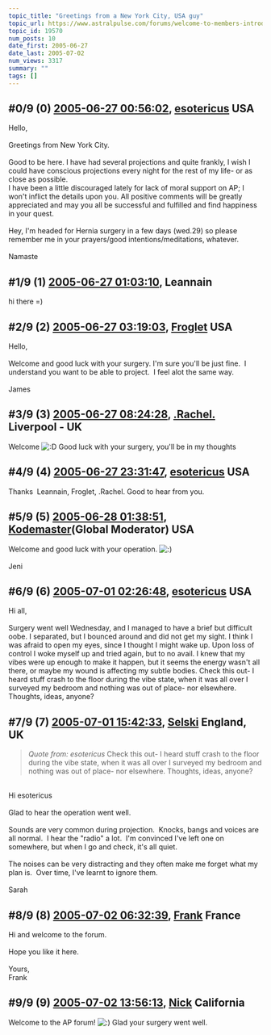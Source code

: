```yaml
---
topic_title: "Greetings from a New York City, USA guy"
topic_url: https://www.astralpulse.com/forums/welcome-to-members-introductions!/greetings-from-a-new-york-city-usa-guy
topic_id: 19570
num_posts: 10
date_first: 2005-06-27
date_last: 2005-07-02
num_views: 3317
summary: ""
tags: []
---
```


## \#0/9 (0) [2005-06-27 00:56:02](https://www.astralpulse.com/forums/index.php?msg=168121), [esotericus](https://www.astralpulse.com/forums/profile/?u=9309) USA ##
<section>
Hello,
<br>
<br>
Greetings from New York City.
<br>
<br>
Good to be here. I have had several projections and quite frankly, I wish I could have conscious projections every night for the rest of my life- or as close as possible.
<br>
I have been a little discouraged lately for lack of moral support on AP; I won't inflict the details upon you. All positive comments will be greatly appreciated and may you all be successful and fulfilled and find happiness in your quest.
<br>
<br>
Hey, I'm headed for Hernia surgery in a few days (wed.29) so please remember me in your prayers/good intentions/meditations, whatever.
<br>
<br>
Namaste
</section>

## \#1/9 (1) [2005-06-27 01:03:10](https://www.astralpulse.com/forums/index.php?msg=168124), Leannain  ##
<section>
hi there =)
</section>

## \#2/9 (2) [2005-06-27 03:19:03](https://www.astralpulse.com/forums/index.php?msg=168131), [Froglet](https://www.astralpulse.com/forums/profile/?u=5969) USA ##
<section>
Hello,
<br>
<br>
Welcome and good luck with your surgery. I'm sure you'll be just fine.  I understand you want to be able to project.  I feel alot the same way.
<br>
<br>
James
</section>

## \#3/9 (3) [2005-06-27 08:24:28](https://www.astralpulse.com/forums/index.php?msg=168156), [.Rachel.](https://www.astralpulse.com/forums/profile/?u=8982) Liverpool - UK ##
<section>
Welcome
<img alt=":D" class="smiley" src="https://www.astralpulse.com/forums/Smileys/fugue/cheesy.png" title="Cheesy"/>
Good luck with your surgery, you'll be in my thoughts
</section>

## \#4/9 (4) [2005-06-27 23:31:47](https://www.astralpulse.com/forums/index.php?msg=168247), [esotericus](https://www.astralpulse.com/forums/profile/?u=9309) USA ##
<section>
Thanks  Leannain, Froglet, .Rachel. Good to hear from you.
</section>

## \#5/9 (5) [2005-06-28 01:38:51](https://www.astralpulse.com/forums/index.php?msg=168254), [Kodemaster](https://www.astralpulse.com/forums/profile/?u=426)(Global Moderator) USA ##
<section>
Welcome and good luck with your operation.
<img alt=":)" class="smiley" src="https://www.astralpulse.com/forums/Smileys/fugue/smiley.png" title="Smiley"/>
<br>
<br>
Jeni
</section>

## \#6/9 (6) [2005-07-01 02:26:48](https://www.astralpulse.com/forums/index.php?msg=168641), [esotericus](https://www.astralpulse.com/forums/profile/?u=9309) USA ##
<section>
Hi all,
<br>
<br>
Surgery went well Wednesday, and I managed to have a brief but difficult oobe. I separated, but I bounced around and did not get my sight. I think I was afraid to open my eyes, since I thought I might wake up. Upon loss of control I woke myself up and tried again, but to no avail. I knew that my vibes were up enough to make it happen, but it seems the energy wasn't all there, or maybe my wound is affecting my subtle bodies. Check this out- I heard stuff crash to the floor during the vibe state, when it was all over I surveyed my bedroom and nothing was out of place- nor elsewhere. Thoughts, ideas, anyone?
</section>

## \#7/9 (7) [2005-07-01 15:42:33](https://www.astralpulse.com/forums/index.php?msg=168687), [Selski](https://www.astralpulse.com/forums/profile/?u=6012) England, UK ##
<section>
<blockquote class="bbc_standard_quote">
 <cite>
  Quote from: esotericus
 </cite>
 Check this out- I heard stuff crash to the floor during the vibe state, when it was all over I surveyed my bedroom and nothing was out of place- nor elsewhere. Thoughts, ideas, anyone?
</blockquote>
<br>
Hi esotericus
<br>
<br>
Glad to hear the operation went well.
<br>
<br>
Sounds are very common during projection.  Knocks, bangs and voices are all normal.  I hear the "radio" a lot.  I'm convinced I've left one on somewhere, but when I go and check, it's all quiet.
<br>
<br>
The noises can be very distracting and they often make me forget what my plan is.  Over time, I've learnt to ignore them.
<br>
<br>
Sarah
</section>

## \#8/9 (8) [2005-07-02 06:32:39](https://www.astralpulse.com/forums/index.php?msg=168775), [Frank](https://www.astralpulse.com/forums/profile/?u=359) France ##
<section>
Hi and welcome to the forum.
<br>
<br>
Hope you like it here.
<br>
<br>
Yours,
<br>
Frank
</section>

## \#9/9 (9) [2005-07-02 13:56:13](https://www.astralpulse.com/forums/index.php?msg=168817), [Nick](https://www.astralpulse.com/forums/profile/?u=2080) California ##
<section>
Welcome to the AP forum!
<img alt=":)" class="smiley" src="https://www.astralpulse.com/forums/Smileys/fugue/smiley.png" title="Smiley"/>
Glad your surgery went well.
</section>